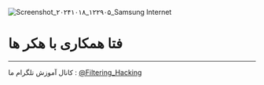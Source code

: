 ![Screenshot_۲۰۲۴۱۰۱۸_۱۲۲۹۰۵_Samsung Internet](https://github.com/user-attachments/assets/f5919696-3623-41ca-97ba-af48d0f9f784)
# فتا همکاری با هکر ها

-------
کانال آموزش تلگرام ما :
[@Filtering_Hacking](https://t.me/Filtering_Hacking)
